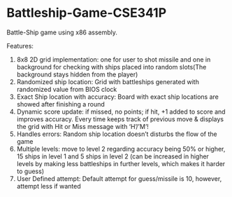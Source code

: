 # Battleship-Game-CSE341P
Battle-Ship game using x86 assembly. 


Features:
1. 8x8 2D grid implementation: one for user to shot missile  and one in background for checking with ships placed into random slots(The background stays hidden from the player)
2. Randomized ship location: Grid with battleships generated with randomized value from BIOS clock
3. Exact Ship location with accuracy: Board with exact ship locations are showed after finishing a round
4. Dynamic score update: if missed, no points; if hit, +1 added to score and improves accuracy. Every time keeps track of previous move & displays the grid with Hit or Miss message with ‘H’/’M’!
5. Handles errors: Random ship location doesn’t disturbs the flow of the game 
6. Multiple levels:  move to level 2 regarding accuracy being 50% or higher, 15 ships in level 1 and 5 ships in level 2 (can be increased in higher levels by making less battleships in further levels, which makes it harder to guess)
7. User Defined attempt: Default attempt for guess/missile is 10, however, attempt less if wanted







